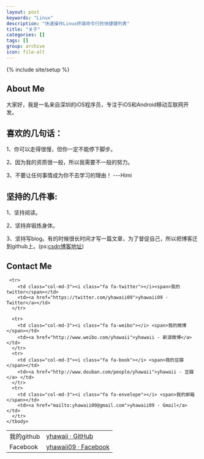 ```yaml
---
layout: post
keywords: "Linux"
description: "快速操作Linux终端命令行的快捷键列表"
title: "关于"
categories: []
tags: []
group: archive
icon: file-alt
---
```

{% include site/setup %}


##  About Me

大家好，我是一名来自深圳的iOS程序员，专注于iOS和Android移动互联网开发。


## 喜欢的几句话：

1、你可以走得很慢，但你一定不能停下脚步。

2、因为我的资质很一般，所以我需要不一般的努力。

3、不要让任何事情成为你不去学习的理由！ ---Himi


## 坚持的几件事:

1、坚持阅读。

2、坚持弃锻炼身体。

3、坚持写blog。有的时候很长时间才写一篇文章，为了督促自己，所以把博客迁到github上。(ps:[csdn博客地址](http://blog.csdn.net/yhawaii))

## Contact Me

<div>
  <table class="table table-striped" id="about-me">
    <tbody>
      <tr>
        <td class="col-md-3"><i class="fa fa-github"></i><span>我的github</span></td>
        <td><a href="https://github.com/yhawaii">yhawaii · GitHub</a></td>
      </tr>
      <tr>
        <td class="col-md-3"><i class="fa fa-facebook"></i><span>Facebook</span></td>
        <td><a href="https://www.facebook.com/yhawaii09">yhawaii09 · Facebook</a></td>
      </tr>
      
	 <tr>
        <td class="col-md-3"><i class="fa fa-twitter"></i><span>我的twitter</span></td>
        <td><a href="https://twitter.com/yhawaii09">yhawaii09 · Twitter</a></td>
      </tr>
      
      <tr>
        <td class="col-md-3"><i class="fa fa-weibo"></i> <span>我的微博</span></td>
        <td><a href="http://www.weibo.com/yhawaii">yhawaii - 新浪微博</a> </td>
      </tr>
      <tr>
        <td class="col-md-3"><i class="fa fa-book"></i> <span>我的豆瓣</span></td>
        <td><a href="http://www.douban.com/people/yhawaii">yhawaii - 豆瓣</a> </td>
      </tr>
      <tr>
        <td class="col-md-3"><i class="fa fa-envelope"></i> <span>我的邮箱</span></td>
        <td><a href="mailto:yhawaii09@gmail.com">yhawaii09 · Gmail</a> </td>
      </tr>
    </tbody>
  </table>
</div>
